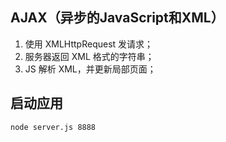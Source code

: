 ## AJAX（异步的JavaScript和XML）
1. 使用 XMLHttpRequest 发请求；
2. 服务器返回 XML 格式的字符串；
3. JS 解析 XML，并更新局部页面；

## 启动应用
```
node server.js 8888
```